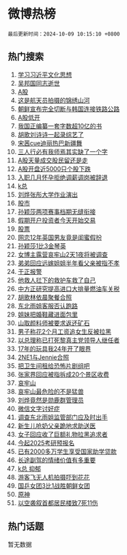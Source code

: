 # 微博热榜

`最后更新时间：2024-10-09 10:15:10 +0800`

## 热门搜索

1. [学习习近平文化思想](https://m.weibo.cn/search?containerid=100103type%3D1%26t%3D10%26q%3D%23%E5%AD%A6%E4%B9%A0%E4%B9%A0%E8%BF%91%E5%B9%B3%E6%96%87%E5%8C%96%E6%80%9D%E6%83%B3%23&stream_entry_id=51&isnewpage=1&extparam=seat%3D1%26filter_type%3Drealtimehot%26stream_entry_id%3D51%26c_type%3D51%26pos%3D0%26q%3D%2523%25E5%25AD%25A6%25E4%25B9%25A0%25E4%25B9%25A0%25E8%25BF%2591%25E5%25B9%25B3%25E6%2596%2587%25E5%258C%2596%25E6%2580%259D%25E6%2583%25B3%2523%26cate%3D10103%26dgr%3D0%26display_time%3D1728440108%26pre_seqid%3D17284401089420388694352)
1. [吴邦国同志逝世](https://m.weibo.cn/search?containerid=100103type%3D1%26t%3D10%26q%3D%23%E5%90%B4%E9%82%A6%E5%9B%BD%E5%90%8C%E5%BF%97%E9%80%9D%E4%B8%96%23&stream_entry_id=31&isnewpage=1&extparam=seat%3D1%26band_rank%3D1%26lcate%3D5001%26stream_entry_id%3D31%26realpos%3D1%26q%3D%2523%25E5%2590%25B4%25E9%2582%25A6%25E5%259B%25BD%25E5%2590%258C%25E5%25BF%2597%25E9%2580%259D%25E4%25B8%2596%2523%26pos%3D0%26filter_type%3Drealtimehot%26flag%3D0%26c_type%3D31%26cate%3D5001%26dgr%3D0%26display_time%3D1728440108%26pre_seqid%3D17284401089420388694352)
1. [A股](https://m.weibo.cn/search?containerid=100103type%3D1%26t%3D10%26q%3DA%E8%82%A1&stream_entry_id=31&isnewpage=1&extparam=seat%3D1%26band_rank%3D2%26lcate%3D5001%26stream_entry_id%3D31%26realpos%3D2%26q%3DA%25E8%2582%25A1%26pos%3D1%26filter_type%3Drealtimehot%26flag%3D2%26c_type%3D31%26cate%3D5001%26dgr%3D0%26display_time%3D1728440108%26pre_seqid%3D17284401089420388694352)
1. [这是航天员拍摄的锦绣山河](https://m.weibo.cn/search?containerid=100103type%3D1%26t%3D10%26q%3D%23%E8%BF%99%E6%98%AF%E8%88%AA%E5%A4%A9%E5%91%98%E6%8B%8D%E6%91%84%E7%9A%84%E9%94%A6%E7%BB%A3%E5%B1%B1%E6%B2%B3%23&stream_entry_id=31&isnewpage=1&extparam=seat%3D1%26band_rank%3D3%26lcate%3D5001%26stream_entry_id%3D31%26realpos%3D3%26q%3D%2523%25E8%25BF%2599%25E6%2598%25AF%25E8%2588%25AA%25E5%25A4%25A9%25E5%2591%2598%25E6%258B%258D%25E6%2591%2584%25E7%259A%2584%25E9%2594%25A6%25E7%25BB%25A3%25E5%25B1%25B1%25E6%25B2%25B3%2523%26pos%3D2%26filter_type%3Drealtimehot%26flag%3D0%26c_type%3D31%26cate%3D5001%26dgr%3D0%26display_time%3D1728440108%26pre_seqid%3D17284401089420388694352)
1. [朝鲜宣布完全切断与韩国连接铁路公路](https://m.weibo.cn/search?containerid=100103type%3D1%26t%3D10%26q%3D%23%E6%9C%9D%E9%B2%9C%E5%AE%A3%E5%B8%83%E5%AE%8C%E5%85%A8%E5%88%87%E6%96%AD%E4%B8%8E%E9%9F%A9%E5%9B%BD%E8%BF%9E%E6%8E%A5%E9%93%81%E8%B7%AF%E5%85%AC%E8%B7%AF%23&stream_entry_id=31&isnewpage=1&extparam=seat%3D1%26band_rank%3D4%26lcate%3D5001%26stream_entry_id%3D31%26realpos%3D4%26q%3D%2523%25E6%259C%259D%25E9%25B2%259C%25E5%25AE%25A3%25E5%25B8%2583%25E5%25AE%258C%25E5%2585%25A8%25E5%2588%2587%25E6%2596%25AD%25E4%25B8%258E%25E9%259F%25A9%25E5%259B%25BD%25E8%25BF%259E%25E6%258E%25A5%25E9%2593%2581%25E8%25B7%25AF%25E5%2585%25AC%25E8%25B7%25AF%2523%26pos%3D3%26filter_type%3Drealtimehot%26flag%3D1%26c_type%3D31%26cate%3D5001%26dgr%3D0%26display_time%3D1728440108%26pre_seqid%3D17284401089420388694352)
1. [A股低开](https://m.weibo.cn/search?containerid=100103type%3D1%26t%3D10%26q%3DA%E8%82%A1%E4%BD%8E%E5%BC%80&stream_entry_id=31&isnewpage=1&extparam=seat%3D1%26band_rank%3D5%26lcate%3D5001%26stream_entry_id%3D31%26realpos%3D5%26q%3DA%25E8%2582%25A1%25E4%25BD%258E%25E5%25BC%2580%26pos%3D4%26filter_type%3Drealtimehot%26flag%3D1%26c_type%3D31%26cate%3D5001%26dgr%3D0%26display_time%3D1728440108%26pre_seqid%3D17284401089420388694352)
1. [我国正编纂一套字数超10亿的书](https://m.weibo.cn/search?containerid=100103type%3D1%26t%3D10%26q%3D%23%E6%88%91%E5%9B%BD%E6%AD%A3%E7%BC%96%E7%BA%82%E4%B8%80%E5%A5%97%E5%AD%97%E6%95%B0%E8%B6%8510%E4%BA%BF%E7%9A%84%E4%B9%A6%23&stream_entry_id=31&isnewpage=1&extparam=seat%3D1%26band_rank%3D6%26lcate%3D5001%26stream_entry_id%3D31%26realpos%3D6%26q%3D%2523%25E6%2588%2591%25E5%259B%25BD%25E6%25AD%25A3%25E7%25BC%2596%25E7%25BA%2582%25E4%25B8%2580%25E5%25A5%2597%25E5%25AD%2597%25E6%2595%25B0%25E8%25B6%258510%25E4%25BA%25BF%25E7%259A%2584%25E4%25B9%25A6%2523%26pos%3D5%26filter_type%3Drealtimehot%26flag%3D1%26c_type%3D31%26cate%3D5001%26dgr%3D0%26display_time%3D1728440108%26pre_seqid%3D17284401089420388694352)
1. [胡歌刘诗诗一起录综艺了](https://m.weibo.cn/search?containerid=100103type%3D1%26t%3D10%26q%3D%23%E8%83%A1%E6%AD%8C%E5%88%98%E8%AF%97%E8%AF%97%E4%B8%80%E8%B5%B7%E5%BD%95%E7%BB%BC%E8%89%BA%E4%BA%86%23&stream_entry_id=31&isnewpage=1&extparam=seat%3D1%26band_rank%3D7%26lcate%3D5001%26stream_entry_id%3D31%26realpos%3D7%26q%3D%2523%25E8%2583%25A1%25E6%25AD%258C%25E5%2588%2598%25E8%25AF%2597%25E8%25AF%2597%25E4%25B8%2580%25E8%25B5%25B7%25E5%25BD%2595%25E7%25BB%25BC%25E8%2589%25BA%25E4%25BA%2586%2523%26pos%3D6%26filter_type%3Drealtimehot%26flag%3D1%26c_type%3D31%26cate%3D5001%26dgr%3D0%26display_time%3D1728440108%26pre_seqid%3D17284401089420388694352)
1. [宋茜cue迪丽热巴新疆舞](https://m.weibo.cn/search?containerid=100103type%3D1%26t%3D10%26q%3D%E5%AE%8B%E8%8C%9Ccue%E8%BF%AA%E4%B8%BD%E7%83%AD%E5%B7%B4%E6%96%B0%E7%96%86%E8%88%9E&stream_entry_id=31&isnewpage=1&extparam=seat%3D1%26band_rank%3D8%26lcate%3D5001%26stream_entry_id%3D31%26realpos%3D8%26q%3D%25E5%25AE%258B%25E8%258C%259Ccue%25E8%25BF%25AA%25E4%25B8%25BD%25E7%2583%25AD%25E5%25B7%25B4%25E6%2596%25B0%25E7%2596%2586%25E8%2588%259E%26pos%3D7%26filter_type%3Drealtimehot%26flag%3D1%26c_type%3D31%26cate%3D5001%26dgr%3D0%26display_time%3D1728440108%26pre_seqid%3D17284401089420388694352)
1. [三人行必有我师焉其实缺了一个字](https://m.weibo.cn/search?containerid=100103type%3D1%26t%3D10%26q%3D%23%E4%B8%89%E4%BA%BA%E8%A1%8C%E5%BF%85%E6%9C%89%E6%88%91%E5%B8%88%E7%84%89%E5%85%B6%E5%AE%9E%E7%BC%BA%E4%BA%86%E4%B8%80%E4%B8%AA%E5%AD%97%23&stream_entry_id=31&isnewpage=1&extparam=seat%3D1%26band_rank%3D9%26lcate%3D5001%26stream_entry_id%3D31%26realpos%3D9%26q%3D%2523%25E4%25B8%2589%25E4%25BA%25BA%25E8%25A1%258C%25E5%25BF%2585%25E6%259C%2589%25E6%2588%2591%25E5%25B8%2588%25E7%2584%2589%25E5%2585%25B6%25E5%25AE%259E%25E7%25BC%25BA%25E4%25BA%2586%25E4%25B8%2580%25E4%25B8%25AA%25E5%25AD%2597%2523%26pos%3D8%26filter_type%3Drealtimehot%26flag%3D1%26c_type%3D31%26cate%3D5001%26dgr%3D0%26display_time%3D1728440108%26pre_seqid%3D17284401089420388694352)
1. [A股天量成交股民留还是走](https://m.weibo.cn/search?containerid=100103type%3D1%26t%3D10%26q%3D%23A%E8%82%A1%E5%A4%A9%E9%87%8F%E6%88%90%E4%BA%A4%E8%82%A1%E6%B0%91%E7%95%99%E8%BF%98%E6%98%AF%E8%B5%B0%23&stream_entry_id=31&isnewpage=1&extparam=seat%3D1%26band_rank%3D10%26lcate%3D5001%26stream_entry_id%3D31%26realpos%3D10%26q%3D%2523A%25E8%2582%25A1%25E5%25A4%25A9%25E9%2587%258F%25E6%2588%2590%25E4%25BA%25A4%25E8%2582%25A1%25E6%25B0%2591%25E7%2595%2599%25E8%25BF%2598%25E6%2598%25AF%25E8%25B5%25B0%2523%26pos%3D9%26filter_type%3Drealtimehot%26flag%3D1%26c_type%3D31%26cate%3D5001%26dgr%3D0%26display_time%3D1728440108%26pre_seqid%3D17284401089420388694352)
1. [A股开盘近5000只个股下跌](https://m.weibo.cn/search?containerid=100103type%3D1%26t%3D10%26q%3D%23A%E8%82%A1%E5%BC%80%E7%9B%98%E8%BF%915000%E5%8F%AA%E4%B8%AA%E8%82%A1%E4%B8%8B%E8%B7%8C%23&stream_entry_id=31&isnewpage=1&extparam=seat%3D1%26band_rank%3D11%26lcate%3D5001%26stream_entry_id%3D31%26realpos%3D11%26q%3D%2523A%25E8%2582%25A1%25E5%25BC%2580%25E7%259B%2598%25E8%25BF%25915000%25E5%258F%25AA%25E4%25B8%25AA%25E8%2582%25A1%25E4%25B8%258B%25E8%25B7%258C%2523%26pos%3D10%26filter_type%3Drealtimehot%26flag%3D1%26c_type%3D31%26cate%3D5001%26dgr%3D0%26display_time%3D1728440108%26pre_seqid%3D17284401089420388694352)
1. [入职几月怀孕拒绝调薪调岗被辞退](https://m.weibo.cn/search?containerid=100103type%3D1%26t%3D10%26q%3D%23%E5%85%A5%E8%81%8C%E5%87%A0%E6%9C%88%E6%80%80%E5%AD%95%E6%8B%92%E7%BB%9D%E8%B0%83%E8%96%AA%E8%B0%83%E5%B2%97%E8%A2%AB%E8%BE%9E%E9%80%80%23&stream_entry_id=31&isnewpage=1&extparam=seat%3D1%26band_rank%3D12%26lcate%3D5001%26stream_entry_id%3D31%26realpos%3D12%26q%3D%2523%25E5%2585%25A5%25E8%2581%258C%25E5%2587%25A0%25E6%259C%2588%25E6%2580%2580%25E5%25AD%2595%25E6%258B%2592%25E7%25BB%259D%25E8%25B0%2583%25E8%2596%25AA%25E8%25B0%2583%25E5%25B2%2597%25E8%25A2%25AB%25E8%25BE%259E%25E9%2580%2580%2523%26pos%3D11%26filter_type%3Drealtimehot%26flag%3D2%26c_type%3D31%26cate%3D5001%26dgr%3D0%26display_time%3D1728440108%26pre_seqid%3D17284401089420388694352)
1. [k总](https://m.weibo.cn/search?containerid=100103type%3D1%26t%3D10%26q%3Dk%E6%80%BB&stream_entry_id=31&isnewpage=1&extparam=seat%3D1%26band_rank%3D13%26lcate%3D5001%26stream_entry_id%3D31%26realpos%3D13%26q%3Dk%25E6%2580%25BB%26pos%3D12%26filter_type%3Drealtimehot%26flag%3D2%26c_type%3D31%26cate%3D5001%26dgr%3D0%26display_time%3D1728440108%26pre_seqid%3D17284401089420388694352)
1. [刘烨张彤大学作业演出](https://m.weibo.cn/search?containerid=100103type%3D1%26t%3D10%26q%3D%E5%88%98%E7%83%A8%E5%BC%A0%E5%BD%A4%E5%A4%A7%E5%AD%A6%E4%BD%9C%E4%B8%9A%E6%BC%94%E5%87%BA&stream_entry_id=31&isnewpage=1&extparam=seat%3D1%26band_rank%3D14%26lcate%3D5001%26stream_entry_id%3D31%26realpos%3D14%26q%3D%25E5%2588%2598%25E7%2583%25A8%25E5%25BC%25A0%25E5%25BD%25A4%25E5%25A4%25A7%25E5%25AD%25A6%25E4%25BD%259C%25E4%25B8%259A%25E6%25BC%2594%25E5%2587%25BA%26pos%3D13%26filter_type%3Drealtimehot%26flag%3D1%26c_type%3D31%26cate%3D5001%26dgr%3D0%26display_time%3D1728440108%26pre_seqid%3D17284401089420388694352)
1. [股市](https://m.weibo.cn/search?containerid=100103type%3D1%26t%3D10%26q%3D%E8%82%A1%E5%B8%82&stream_entry_id=31&isnewpage=1&extparam=seat%3D1%26band_rank%3D15%26lcate%3D5001%26stream_entry_id%3D31%26realpos%3D15%26q%3D%25E8%2582%25A1%25E5%25B8%2582%26pos%3D14%26filter_type%3Drealtimehot%26flag%3D1%26c_type%3D31%26cate%3D5001%26dgr%3D0%26display_time%3D1728440108%26pre_seqid%3D17284401089420388694352)
1. [孙颖莎两项赛事档期无缝衔接](https://m.weibo.cn/search?containerid=100103type%3D1%26t%3D10%26q%3D%23%E5%AD%99%E9%A2%96%E8%8E%8E%E4%B8%A4%E9%A1%B9%E8%B5%9B%E4%BA%8B%E6%A1%A3%E6%9C%9F%E6%97%A0%E7%BC%9D%E8%A1%94%E6%8E%A5%23&stream_entry_id=31&isnewpage=1&extparam=seat%3D1%26band_rank%3D16%26lcate%3D5001%26stream_entry_id%3D31%26realpos%3D16%26q%3D%2523%25E5%25AD%2599%25E9%25A2%2596%25E8%258E%258E%25E4%25B8%25A4%25E9%25A1%25B9%25E8%25B5%259B%25E4%25BA%258B%25E6%25A1%25A3%25E6%259C%259F%25E6%2597%25A0%25E7%25BC%259D%25E8%25A1%2594%25E6%258E%25A5%2523%26pos%3D15%26filter_type%3Drealtimehot%26flag%3D0%26c_type%3D31%26cate%3D5001%26dgr%3D0%26display_time%3D1728440108%26pre_seqid%3D17284401089420388694352)
1. [假期开户投资者今天开始交易](https://m.weibo.cn/search?containerid=100103type%3D1%26t%3D10%26q%3D%23%E5%81%87%E6%9C%9F%E5%BC%80%E6%88%B7%E6%8A%95%E8%B5%84%E8%80%85%E4%BB%8A%E5%A4%A9%E5%BC%80%E5%A7%8B%E4%BA%A4%E6%98%93%23&stream_entry_id=31&isnewpage=1&extparam=seat%3D1%26band_rank%3D17%26lcate%3D5001%26stream_entry_id%3D31%26realpos%3D17%26q%3D%2523%25E5%2581%2587%25E6%259C%259F%25E5%25BC%2580%25E6%2588%25B7%25E6%258A%2595%25E8%25B5%2584%25E8%2580%2585%25E4%25BB%258A%25E5%25A4%25A9%25E5%25BC%2580%25E5%25A7%258B%25E4%25BA%25A4%25E6%2598%2593%2523%26pos%3D16%26filter_type%3Drealtimehot%26flag%3D0%26c_type%3D31%26cate%3D5001%26dgr%3D0%26display_time%3D1728440108%26pre_seqid%3D17284401089420388694352)
1. [股票](https://m.weibo.cn/search?containerid=100103type%3D1%26t%3D10%26q%3D%E8%82%A1%E7%A5%A8&stream_entry_id=31&isnewpage=1&extparam=seat%3D1%26band_rank%3D18%26lcate%3D5001%26stream_entry_id%3D31%26realpos%3D18%26q%3D%25E8%2582%25A1%25E7%25A5%25A8%26pos%3D17%26filter_type%3Drealtimehot%26flag%3D1%26c_type%3D31%26cate%3D5001%26dgr%3D0%26display_time%3D1728440108%26pre_seqid%3D17284401089420388694352)
1. [网恋12年英国男友竟是闺蜜假扮](https://m.weibo.cn/search?containerid=100103type%3D1%26t%3D10%26q%3D%23%E7%BD%91%E6%81%8B12%E5%B9%B4%E8%8B%B1%E5%9B%BD%E7%94%B7%E5%8F%8B%E7%AB%9F%E6%98%AF%E9%97%BA%E8%9C%9C%E5%81%87%E6%89%AE%23&stream_entry_id=31&isnewpage=1&extparam=seat%3D1%26band_rank%3D19%26lcate%3D5001%26stream_entry_id%3D31%26realpos%3D19%26q%3D%2523%25E7%25BD%2591%25E6%2581%258B12%25E5%25B9%25B4%25E8%258B%25B1%25E5%259B%25BD%25E7%2594%25B7%25E5%258F%258B%25E7%25AB%259F%25E6%2598%25AF%25E9%2597%25BA%25E8%259C%259C%25E5%2581%2587%25E6%2589%25AE%2523%26pos%3D18%26filter_type%3Drealtimehot%26flag%3D0%26c_type%3D31%26cate%3D5001%26dgr%3D0%26display_time%3D1728440108%26pre_seqid%3D17284401089420388694352)
1. [孙颖莎1比3金琴英](https://m.weibo.cn/search?containerid=100103type%3D1%26t%3D10%26q%3D%23%E5%AD%99%E9%A2%96%E8%8E%8E1%E6%AF%943%E9%87%91%E7%90%B4%E8%8B%B1%23&stream_entry_id=31&isnewpage=1&extparam=seat%3D1%26band_rank%3D20%26lcate%3D5001%26stream_entry_id%3D31%26realpos%3D20%26q%3D%2523%25E5%25AD%2599%25E9%25A2%2596%25E8%258E%258E1%25E6%25AF%25943%25E9%2587%2591%25E7%2590%25B4%25E8%258B%25B1%2523%26pos%3D19%26filter_type%3Drealtimehot%26flag%3D0%26c_type%3D31%26cate%3D5001%26dgr%3D0%26display_time%3D1728440108%26pre_seqid%3D17284401089420388694352)
1. [女博主露营哀牢山2天1夜将被调查](https://m.weibo.cn/search?containerid=100103type%3D1%26t%3D10%26q%3D%23%E5%A5%B3%E5%8D%9A%E4%B8%BB%E9%9C%B2%E8%90%A5%E5%93%80%E7%89%A2%E5%B1%B12%E5%A4%A91%E5%A4%9C%E5%B0%86%E8%A2%AB%E8%B0%83%E6%9F%A5%23&stream_entry_id=31&isnewpage=1&extparam=seat%3D1%26band_rank%3D21%26lcate%3D5001%26stream_entry_id%3D31%26realpos%3D21%26q%3D%2523%25E5%25A5%25B3%25E5%258D%259A%25E4%25B8%25BB%25E9%259C%25B2%25E8%2590%25A5%25E5%2593%2580%25E7%2589%25A2%25E5%25B1%25B12%25E5%25A4%25A91%25E5%25A4%259C%25E5%25B0%2586%25E8%25A2%25AB%25E8%25B0%2583%25E6%259F%25A5%2523%26pos%3D20%26filter_type%3Drealtimehot%26flag%3D2%26c_type%3D31%26cate%3D5001%26dgr%3D0%26display_time%3D1728440108%26pre_seqid%3D17284401089420388694352)
1. [弟弟回应远嫁姐姐半年看父亲被指不孝](https://m.weibo.cn/search?containerid=100103type%3D1%26t%3D10%26q%3D%23%E5%BC%9F%E5%BC%9F%E5%9B%9E%E5%BA%94%E8%BF%9C%E5%AB%81%E5%A7%90%E5%A7%90%E5%8D%8A%E5%B9%B4%E7%9C%8B%E7%88%B6%E4%BA%B2%E8%A2%AB%E6%8C%87%E4%B8%8D%E5%AD%9D%23&stream_entry_id=31&isnewpage=1&extparam=seat%3D1%26band_rank%3D22%26lcate%3D5001%26stream_entry_id%3D31%26realpos%3D22%26q%3D%2523%25E5%25BC%259F%25E5%25BC%259F%25E5%259B%259E%25E5%25BA%2594%25E8%25BF%259C%25E5%25AB%2581%25E5%25A7%2590%25E5%25A7%2590%25E5%258D%258A%25E5%25B9%25B4%25E7%259C%258B%25E7%2588%25B6%25E4%25BA%25B2%25E8%25A2%25AB%25E6%258C%2587%25E4%25B8%258D%25E5%25AD%259D%2523%26pos%3D21%26filter_type%3Drealtimehot%26flag%3D1%26c_type%3D31%26cate%3D5001%26dgr%3D0%26display_time%3D1728440108%26pre_seqid%3D17284401089420388694352)
1. [于正报警](https://m.weibo.cn/search?containerid=100103type%3D1%26t%3D10%26q%3D%23%E4%BA%8E%E6%AD%A3%E6%8A%A5%E8%AD%A6%23&stream_entry_id=31&isnewpage=1&extparam=seat%3D1%26band_rank%3D23%26lcate%3D5001%26stream_entry_id%3D31%26realpos%3D23%26q%3D%2523%25E4%25BA%258E%25E6%25AD%25A3%25E6%258A%25A5%25E8%25AD%25A6%2523%26pos%3D22%26filter_type%3Drealtimehot%26flag%3D2%26c_type%3D31%26cate%3D5001%26dgr%3D0%26display_time%3D1728440108%26pre_seqid%3D17284401089420388694352)
1. [他救人拦下的救护车救了自己](https://m.weibo.cn/search?containerid=100103type%3D1%26t%3D10%26q%3D%23%E4%BB%96%E6%95%91%E4%BA%BA%E6%8B%A6%E4%B8%8B%E7%9A%84%E6%95%91%E6%8A%A4%E8%BD%A6%E6%95%91%E4%BA%86%E8%87%AA%E5%B7%B1%23&stream_entry_id=31&isnewpage=1&extparam=seat%3D1%26band_rank%3D24%26lcate%3D5001%26stream_entry_id%3D31%26realpos%3D24%26q%3D%2523%25E4%25BB%2596%25E6%2595%2591%25E4%25BA%25BA%25E6%258B%25A6%25E4%25B8%258B%25E7%259A%2584%25E6%2595%2591%25E6%258A%25A4%25E8%25BD%25A6%25E6%2595%2591%25E4%25BA%2586%25E8%2587%25AA%25E5%25B7%25B1%2523%26pos%3D23%26filter_type%3Drealtimehot%26flag%3D1%26c_type%3D31%26cate%3D5001%26dgr%3D0%26display_time%3D1728440108%26pre_seqid%3D17284401089420388694352)
1. [中方正研究提高进口大排量燃油车关税](https://m.weibo.cn/search?containerid=100103type%3D1%26t%3D10%26q%3D%23%E4%B8%AD%E6%96%B9%E6%AD%A3%E7%A0%94%E7%A9%B6%E6%8F%90%E9%AB%98%E8%BF%9B%E5%8F%A3%E5%A4%A7%E6%8E%92%E9%87%8F%E7%87%83%E6%B2%B9%E8%BD%A6%E5%85%B3%E7%A8%8E%23&stream_entry_id=31&isnewpage=1&extparam=seat%3D1%26band_rank%3D25%26lcate%3D5001%26stream_entry_id%3D31%26realpos%3D25%26q%3D%2523%25E4%25B8%25AD%25E6%2596%25B9%25E6%25AD%25A3%25E7%25A0%2594%25E7%25A9%25B6%25E6%258F%2590%25E9%25AB%2598%25E8%25BF%259B%25E5%258F%25A3%25E5%25A4%25A7%25E6%258E%2592%25E9%2587%258F%25E7%2587%2583%25E6%25B2%25B9%25E8%25BD%25A6%25E5%2585%25B3%25E7%25A8%258E%2523%26pos%3D24%26filter_type%3Drealtimehot%26flag%3D0%26c_type%3D31%26cate%3D5001%26dgr%3D0%26display_time%3D1728440108%26pre_seqid%3D17284401089420388694352)
1. [胡歌林依晨聚餐合照](https://m.weibo.cn/search?containerid=100103type%3D1%26t%3D10%26q%3D%23%E8%83%A1%E6%AD%8C%E6%9E%97%E4%BE%9D%E6%99%A8%E8%81%9A%E9%A4%90%E5%90%88%E7%85%A7%23&stream_entry_id=31&isnewpage=1&extparam=seat%3D1%26band_rank%3D26%26lcate%3D5001%26stream_entry_id%3D31%26realpos%3D26%26q%3D%2523%25E8%2583%25A1%25E6%25AD%258C%25E6%259E%2597%25E4%25BE%259D%25E6%2599%25A8%25E8%2581%259A%25E9%25A4%2590%25E5%2590%2588%25E7%2585%25A7%2523%26pos%3D25%26filter_type%3Drealtimehot%26flag%3D0%26c_type%3D31%26cate%3D5001%26dgr%3D0%26display_time%3D1728440108%26pre_seqid%3D17284401089420388694352)
1. [东北雨姐客服否认跑路](https://m.weibo.cn/search?containerid=100103type%3D1%26t%3D10%26q%3D%23%E4%B8%9C%E5%8C%97%E9%9B%A8%E5%A7%90%E5%AE%A2%E6%9C%8D%E5%90%A6%E8%AE%A4%E8%B7%91%E8%B7%AF%23&stream_entry_id=31&isnewpage=1&extparam=seat%3D1%26band_rank%3D27%26lcate%3D5001%26stream_entry_id%3D31%26realpos%3D27%26q%3D%2523%25E4%25B8%259C%25E5%258C%2597%25E9%259B%25A8%25E5%25A7%2590%25E5%25AE%25A2%25E6%259C%258D%25E5%2590%25A6%25E8%25AE%25A4%25E8%25B7%2591%25E8%25B7%25AF%2523%26pos%3D26%26filter_type%3Drealtimehot%26flag%3D1%26c_type%3D31%26cate%3D5001%26dgr%3D0%26display_time%3D1728440108%26pre_seqid%3D17284401089420388694352)
1. [姐妹把婚鞋藏进面包里](https://m.weibo.cn/search?containerid=100103type%3D1%26t%3D10%26q%3D%23%E5%A7%90%E5%A6%B9%E6%8A%8A%E5%A9%9A%E9%9E%8B%E8%97%8F%E8%BF%9B%E9%9D%A2%E5%8C%85%E9%87%8C%23&stream_entry_id=31&isnewpage=1&extparam=seat%3D1%26band_rank%3D28%26lcate%3D5001%26stream_entry_id%3D31%26realpos%3D28%26q%3D%2523%25E5%25A7%2590%25E5%25A6%25B9%25E6%258A%258A%25E5%25A9%259A%25E9%259E%258B%25E8%2597%258F%25E8%25BF%259B%25E9%259D%25A2%25E5%258C%2585%25E9%2587%258C%2523%26pos%3D27%26filter_type%3Drealtimehot%26flag%3D0%26c_type%3D31%26cate%3D5001%26dgr%3D0%26display_time%3D1728440108%26pre_seqid%3D17284401089420388694352)
1. [山取颜料师被要求返还矿石](https://m.weibo.cn/search?containerid=100103type%3D1%26t%3D10%26q%3D%23%E5%B1%B1%E5%8F%96%E9%A2%9C%E6%96%99%E5%B8%88%E8%A2%AB%E8%A6%81%E6%B1%82%E8%BF%94%E8%BF%98%E7%9F%BF%E7%9F%B3%23&stream_entry_id=31&isnewpage=1&extparam=seat%3D1%26band_rank%3D29%26lcate%3D5001%26stream_entry_id%3D31%26realpos%3D29%26q%3D%2523%25E5%25B1%25B1%25E5%258F%2596%25E9%25A2%259C%25E6%2596%2599%25E5%25B8%2588%25E8%25A2%25AB%25E8%25A6%2581%25E6%25B1%2582%25E8%25BF%2594%25E8%25BF%2598%25E7%259F%25BF%25E7%259F%25B3%2523%26pos%3D28%26filter_type%3Drealtimehot%26flag%3D0%26c_type%3D31%26cate%3D5001%26dgr%3D0%26display_time%3D1728440108%26pre_seqid%3D17284401089420388694352)
1. [男子称花2个月工资追女生反被拉黑](https://m.weibo.cn/search?containerid=100103type%3D1%26t%3D10%26q%3D%23%E7%94%B7%E5%AD%90%E7%A7%B0%E8%8A%B12%E4%B8%AA%E6%9C%88%E5%B7%A5%E8%B5%84%E8%BF%BD%E5%A5%B3%E7%94%9F%E5%8F%8D%E8%A2%AB%E6%8B%89%E9%BB%91%23&stream_entry_id=31&isnewpage=1&extparam=seat%3D1%26band_rank%3D30%26lcate%3D5001%26stream_entry_id%3D31%26realpos%3D30%26q%3D%2523%25E7%2594%25B7%25E5%25AD%2590%25E7%25A7%25B0%25E8%258A%25B12%25E4%25B8%25AA%25E6%259C%2588%25E5%25B7%25A5%25E8%25B5%2584%25E8%25BF%25BD%25E5%25A5%25B3%25E7%2594%259F%25E5%258F%258D%25E8%25A2%25AB%25E6%258B%2589%25E9%25BB%2591%2523%26pos%3D29%26filter_type%3Drealtimehot%26flag%3D0%26c_type%3D31%26cate%3D5001%26dgr%3D0%26display_time%3D1728440108%26pre_seqid%3D17284401089420388694352)
1. [以总理称已打死黎真主党领导人继任者](https://m.weibo.cn/search?containerid=100103type%3D1%26t%3D10%26q%3D%23%E4%BB%A5%E6%80%BB%E7%90%86%E7%A7%B0%E5%B7%B2%E6%89%93%E6%AD%BB%E9%BB%8E%E7%9C%9F%E4%B8%BB%E5%85%9A%E9%A2%86%E5%AF%BC%E4%BA%BA%E7%BB%A7%E4%BB%BB%E8%80%85%23&stream_entry_id=31&isnewpage=1&extparam=seat%3D1%26band_rank%3D31%26lcate%3D5001%26stream_entry_id%3D31%26realpos%3D31%26q%3D%2523%25E4%25BB%25A5%25E6%2580%25BB%25E7%2590%2586%25E7%25A7%25B0%25E5%25B7%25B2%25E6%2589%2593%25E6%25AD%25BB%25E9%25BB%258E%25E7%259C%259F%25E4%25B8%25BB%25E5%2585%259A%25E9%25A2%2586%25E5%25AF%25BC%25E4%25BA%25BA%25E7%25BB%25A7%25E4%25BB%25BB%25E8%2580%2585%2523%26pos%3D30%26filter_type%3Drealtimehot%26flag%3D1%26c_type%3D31%26cate%3D5001%26dgr%3D0%26display_time%3D1728440108%26pre_seqid%3D17284401089420388694352)
1. [17年的玩具我24年开了眼界](https://m.weibo.cn/search?containerid=100103type%3D1%26t%3D10%26q%3D17%E5%B9%B4%E7%9A%84%E7%8E%A9%E5%85%B7%E6%88%9124%E5%B9%B4%E5%BC%80%E4%BA%86%E7%9C%BC%E7%95%8C&stream_entry_id=31&isnewpage=1&extparam=seat%3D1%26band_rank%3D32%26lcate%3D5001%26stream_entry_id%3D31%26realpos%3D32%26q%3D17%25E5%25B9%25B4%25E7%259A%2584%25E7%258E%25A9%25E5%2585%25B7%25E6%2588%259124%25E5%25B9%25B4%25E5%25BC%2580%25E4%25BA%2586%25E7%259C%25BC%25E7%2595%258C%26pos%3D31%26filter_type%3Drealtimehot%26flag%3D1%26c_type%3D31%26cate%3D5001%26dgr%3D0%26display_time%3D1728440108%26pre_seqid%3D17284401089420388694352)
1. [2NE1与Jennie合照](https://m.weibo.cn/search?containerid=100103type%3D1%26t%3D10%26q%3D%232NE1%E4%B8%8EJennie%E5%90%88%E7%85%A7%23&stream_entry_id=31&isnewpage=1&extparam=seat%3D1%26band_rank%3D33%26lcate%3D5001%26stream_entry_id%3D31%26realpos%3D33%26q%3D%25232NE1%25E4%25B8%258EJennie%25E5%2590%2588%25E7%2585%25A7%2523%26pos%3D32%26filter_type%3Drealtimehot%26flag%3D1%26c_type%3D31%26cate%3D5001%26dgr%3D0%26display_time%3D1728440108%26pre_seqid%3D17284401089420388694352)
1. [把卫生间租给恐怖片剧组吧](https://m.weibo.cn/search?containerid=100103type%3D1%26t%3D10%26q%3D%E6%8A%8A%E5%8D%AB%E7%94%9F%E9%97%B4%E7%A7%9F%E7%BB%99%E6%81%90%E6%80%96%E7%89%87%E5%89%A7%E7%BB%84%E5%90%A7&stream_entry_id=31&isnewpage=1&extparam=seat%3D1%26band_rank%3D34%26lcate%3D5001%26stream_entry_id%3D31%26realpos%3D34%26q%3D%25E6%258A%258A%25E5%258D%25AB%25E7%2594%259F%25E9%2597%25B4%25E7%25A7%259F%25E7%25BB%2599%25E6%2581%2590%25E6%2580%2596%25E7%2589%2587%25E5%2589%25A7%25E7%25BB%2584%25E5%2590%25A7%26pos%3D33%26filter_type%3Drealtimehot%26flag%3D0%26c_type%3D31%26cate%3D5001%26dgr%3D0%26display_time%3D1728440108%26pre_seqid%3D17284401089420388694352)
1. [张家界回应被指拆成20个景区收费](https://m.weibo.cn/search?containerid=100103type%3D1%26t%3D10%26q%3D%23%E5%BC%A0%E5%AE%B6%E7%95%8C%E5%9B%9E%E5%BA%94%E8%A2%AB%E6%8C%87%E6%8B%86%E6%88%9020%E4%B8%AA%E6%99%AF%E5%8C%BA%E6%94%B6%E8%B4%B9%23&stream_entry_id=31&isnewpage=1&extparam=seat%3D1%26band_rank%3D35%26lcate%3D5001%26stream_entry_id%3D31%26realpos%3D35%26q%3D%2523%25E5%25BC%25A0%25E5%25AE%25B6%25E7%2595%258C%25E5%259B%259E%25E5%25BA%2594%25E8%25A2%25AB%25E6%258C%2587%25E6%258B%2586%25E6%2588%259020%25E4%25B8%25AA%25E6%2599%25AF%25E5%258C%25BA%25E6%2594%25B6%25E8%25B4%25B9%2523%26pos%3D34%26filter_type%3Drealtimehot%26flag%3D0%26c_type%3D31%26cate%3D5001%26dgr%3D0%26display_time%3D1728440108%26pre_seqid%3D17284401089420388694352)
1. [哀牢山](https://m.weibo.cn/search?containerid=100103type%3D1%26t%3D10%26q%3D%E5%93%80%E7%89%A2%E5%B1%B1&stream_entry_id=31&isnewpage=1&extparam=seat%3D1%26band_rank%3D36%26lcate%3D5001%26stream_entry_id%3D31%26realpos%3D36%26q%3D%25E5%2593%2580%25E7%2589%25A2%25E5%25B1%25B1%26pos%3D35%26filter_type%3Drealtimehot%26flag%3D1%26c_type%3D31%26cate%3D5001%26dgr%3D0%26display_time%3D1728440108%26pre_seqid%3D17284401089420388694352)
1. [哀牢山最危险的不是猛兽](https://m.weibo.cn/search?containerid=100103type%3D1%26t%3D10%26q%3D%23%E5%93%80%E7%89%A2%E5%B1%B1%E6%9C%80%E5%8D%B1%E9%99%A9%E7%9A%84%E4%B8%8D%E6%98%AF%E7%8C%9B%E5%85%BD%23&stream_entry_id=31&isnewpage=1&extparam=seat%3D1%26band_rank%3D37%26lcate%3D5001%26stream_entry_id%3D31%26realpos%3D37%26q%3D%2523%25E5%2593%2580%25E7%2589%25A2%25E5%25B1%25B1%25E6%259C%2580%25E5%258D%25B1%25E9%2599%25A9%25E7%259A%2584%25E4%25B8%258D%25E6%2598%25AF%25E7%258C%259B%25E5%2585%25BD%2523%26pos%3D36%26filter_type%3Drealtimehot%26flag%3D0%26c_type%3D31%26cate%3D5001%26dgr%3D0%26display_time%3D1728440108%26pre_seqid%3D17284401089420388694352)
1. [刘烨竟然是勋鹿群管理员](https://m.weibo.cn/search?containerid=100103type%3D1%26t%3D10%26q%3D%E5%88%98%E7%83%A8%E7%AB%9F%E7%84%B6%E6%98%AF%E5%8B%8B%E9%B9%BF%E7%BE%A4%E7%AE%A1%E7%90%86%E5%91%98&stream_entry_id=31&isnewpage=1&extparam=seat%3D1%26band_rank%3D38%26lcate%3D5001%26stream_entry_id%3D31%26realpos%3D38%26q%3D%25E5%2588%2598%25E7%2583%25A8%25E7%25AB%259F%25E7%2584%25B6%25E6%2598%25AF%25E5%258B%258B%25E9%25B9%25BF%25E7%25BE%25A4%25E7%25AE%25A1%25E7%2590%2586%25E5%2591%2598%26pos%3D37%26filter_type%3Drealtimehot%26flag%3D0%26c_type%3D31%26cate%3D5001%26dgr%3D0%26display_time%3D1728440108%26pre_seqid%3D17284401089420388694352)
1. [微信文字讨好症](https://m.weibo.cn/search?containerid=100103type%3D1%26t%3D10%26q%3D%E5%BE%AE%E4%BF%A1%E6%96%87%E5%AD%97%E8%AE%A8%E5%A5%BD%E7%97%87&stream_entry_id=31&isnewpage=1&extparam=seat%3D1%26band_rank%3D39%26lcate%3D5001%26stream_entry_id%3D31%26realpos%3D39%26q%3D%25E5%25BE%25AE%25E4%25BF%25A1%25E6%2596%2587%25E5%25AD%2597%25E8%25AE%25A8%25E5%25A5%25BD%25E7%2597%2587%26pos%3D38%26filter_type%3Drealtimehot%26flag%3D0%26c_type%3D31%26cate%3D5001%26dgr%3D0%26display_time%3D1728440108%26pre_seqid%3D17284401089420388694352)
1. [调查东北雨姐监管部门应及时出手](https://m.weibo.cn/search?containerid=100103type%3D1%26t%3D10%26q%3D%23%E8%B0%83%E6%9F%A5%E4%B8%9C%E5%8C%97%E9%9B%A8%E5%A7%90%E7%9B%91%E7%AE%A1%E9%83%A8%E9%97%A8%E5%BA%94%E5%8F%8A%E6%97%B6%E5%87%BA%E6%89%8B%23&stream_entry_id=31&isnewpage=1&extparam=seat%3D1%26band_rank%3D40%26lcate%3D5001%26stream_entry_id%3D31%26realpos%3D40%26q%3D%2523%25E8%25B0%2583%25E6%259F%25A5%25E4%25B8%259C%25E5%258C%2597%25E9%259B%25A8%25E5%25A7%2590%25E7%259B%2591%25E7%25AE%25A1%25E9%2583%25A8%25E9%2597%25A8%25E5%25BA%2594%25E5%258F%258A%25E6%2597%25B6%25E5%2587%25BA%25E6%2589%258B%2523%26pos%3D39%26filter_type%3Drealtimehot%26flag%3D0%26c_type%3D31%26cate%3D5001%26dgr%3D0%26display_time%3D1728440108%26pre_seqid%3D17284401089420388694352)
1. [新生儿呛奶父亲跪地求助送医](https://m.weibo.cn/search?containerid=100103type%3D1%26t%3D10%26q%3D%23%E6%96%B0%E7%94%9F%E5%84%BF%E5%91%9B%E5%A5%B6%E7%88%B6%E4%BA%B2%E8%B7%AA%E5%9C%B0%E6%B1%82%E5%8A%A9%E9%80%81%E5%8C%BB%23&stream_entry_id=31&isnewpage=1&extparam=seat%3D1%26band_rank%3D41%26lcate%3D5001%26stream_entry_id%3D31%26realpos%3D41%26q%3D%2523%25E6%2596%25B0%25E7%2594%259F%25E5%2584%25BF%25E5%2591%259B%25E5%25A5%25B6%25E7%2588%25B6%25E4%25BA%25B2%25E8%25B7%25AA%25E5%259C%25B0%25E6%25B1%2582%25E5%258A%25A9%25E9%2580%2581%25E5%258C%25BB%2523%26pos%3D40%26filter_type%3Drealtimehot%26flag%3D0%26c_type%3D31%26cate%3D5001%26dgr%3D0%26display_time%3D1728440108%26pre_seqid%3D17284401089420388694352)
1. [女子回应收了巨额礼物拉黑追求者](https://m.weibo.cn/search?containerid=100103type%3D1%26t%3D10%26q%3D%23%E5%A5%B3%E5%AD%90%E5%9B%9E%E5%BA%94%E6%94%B6%E4%BA%86%E5%B7%A8%E9%A2%9D%E7%A4%BC%E7%89%A9%E6%8B%89%E9%BB%91%E8%BF%BD%E6%B1%82%E8%80%85%23&stream_entry_id=31&isnewpage=1&extparam=seat%3D1%26band_rank%3D42%26lcate%3D5001%26stream_entry_id%3D31%26realpos%3D42%26q%3D%2523%25E5%25A5%25B3%25E5%25AD%2590%25E5%259B%259E%25E5%25BA%2594%25E6%2594%25B6%25E4%25BA%2586%25E5%25B7%25A8%25E9%25A2%259D%25E7%25A4%25BC%25E7%2589%25A9%25E6%258B%2589%25E9%25BB%2591%25E8%25BF%25BD%25E6%25B1%2582%25E8%2580%2585%2523%26pos%3D41%26filter_type%3Drealtimehot%26flag%3D1%26c_type%3D31%26cate%3D5001%26dgr%3D0%26display_time%3D1728440108%26pre_seqid%3D17284401089420388694352)
1. [今起2025考研预报名](https://m.weibo.cn/search?containerid=100103type%3D1%26t%3D10%26q%3D%23%E4%BB%8A%E8%B5%B72025%E8%80%83%E7%A0%94%E9%A2%84%E6%8A%A5%E5%90%8D%23&stream_entry_id=31&isnewpage=1&extparam=seat%3D1%26band_rank%3D43%26lcate%3D5001%26stream_entry_id%3D31%26realpos%3D43%26q%3D%2523%25E4%25BB%258A%25E8%25B5%25B72025%25E8%2580%2583%25E7%25A0%2594%25E9%25A2%2584%25E6%258A%25A5%25E5%2590%258D%2523%26pos%3D42%26filter_type%3Drealtimehot%26flag%3D1%26c_type%3D31%26cate%3D5001%26dgr%3D0%26display_time%3D1728440108%26pre_seqid%3D17284401089420388694352)
1. [已有2000多万学生享受国家助学贷款](https://m.weibo.cn/search?containerid=100103type%3D1%26t%3D10%26q%3D%23%E5%B7%B2%E6%9C%892000%E5%A4%9A%E4%B8%87%E5%AD%A6%E7%94%9F%E4%BA%AB%E5%8F%97%E5%9B%BD%E5%AE%B6%E5%8A%A9%E5%AD%A6%E8%B4%B7%E6%AC%BE%23&stream_entry_id=31&isnewpage=1&extparam=seat%3D1%26band_rank%3D44%26lcate%3D5001%26stream_entry_id%3D31%26realpos%3D44%26q%3D%2523%25E5%25B7%25B2%25E6%259C%25892000%25E5%25A4%259A%25E4%25B8%2587%25E5%25AD%25A6%25E7%2594%259F%25E4%25BA%25AB%25E5%258F%2597%25E5%259B%25BD%25E5%25AE%25B6%25E5%258A%25A9%25E5%25AD%25A6%25E8%25B4%25B7%25E6%25AC%25BE%2523%26pos%3D43%26filter_type%3Drealtimehot%26flag%3D0%26c_type%3D31%26cate%3D5001%26dgr%3D0%26display_time%3D1728440108%26pre_seqid%3D17284401089420388694352)
1. [长途副驾的情绪价值有多重要](https://m.weibo.cn/search?containerid=100103type%3D1%26t%3D10%26q%3D%E9%95%BF%E9%80%94%E5%89%AF%E9%A9%BE%E7%9A%84%E6%83%85%E7%BB%AA%E4%BB%B7%E5%80%BC%E6%9C%89%E5%A4%9A%E9%87%8D%E8%A6%81&stream_entry_id=31&isnewpage=1&extparam=seat%3D1%26band_rank%3D45%26lcate%3D5001%26stream_entry_id%3D31%26realpos%3D45%26q%3D%25E9%2595%25BF%25E9%2580%2594%25E5%2589%25AF%25E9%25A9%25BE%25E7%259A%2584%25E6%2583%2585%25E7%25BB%25AA%25E4%25BB%25B7%25E5%2580%25BC%25E6%259C%2589%25E5%25A4%259A%25E9%2587%258D%25E8%25A6%2581%26pos%3D44%26filter_type%3Drealtimehot%26flag%3D1%26c_type%3D31%26cate%3D5001%26dgr%3D0%26display_time%3D1728440108%26pre_seqid%3D17284401089420388694352)
1. [k总 抑郁](https://m.weibo.cn/search?containerid=100103type%3D1%26t%3D10%26q%3Dk%E6%80%BB+%E6%8A%91%E9%83%81&stream_entry_id=31&isnewpage=1&extparam=seat%3D1%26band_rank%3D46%26lcate%3D5001%26stream_entry_id%3D31%26realpos%3D46%26q%3Dk%25E6%2580%25BB%2520%25E6%258A%2591%25E9%2583%2581%26pos%3D45%26filter_type%3Drealtimehot%26flag%3D0%26c_type%3D31%26cate%3D5001%26dgr%3D0%26display_time%3D1728440108%26pre_seqid%3D17284401089420388694352)
1. [游客飞无人机拍摄吓到花花](https://m.weibo.cn/search?containerid=100103type%3D1%26t%3D10%26q%3D%23%E6%B8%B8%E5%AE%A2%E9%A3%9E%E6%97%A0%E4%BA%BA%E6%9C%BA%E6%8B%8D%E6%91%84%E5%90%93%E5%88%B0%E8%8A%B1%E8%8A%B1%23&stream_entry_id=31&isnewpage=1&extparam=seat%3D1%26band_rank%3D47%26lcate%3D5001%26stream_entry_id%3D31%26realpos%3D47%26q%3D%2523%25E6%25B8%25B8%25E5%25AE%25A2%25E9%25A3%259E%25E6%2597%25A0%25E4%25BA%25BA%25E6%259C%25BA%25E6%258B%258D%25E6%2591%2584%25E5%2590%2593%25E5%2588%25B0%25E8%258A%25B1%25E8%258A%25B1%2523%26pos%3D46%26filter_type%3Drealtimehot%26flag%3D1%26c_type%3D31%26cate%3D5001%26dgr%3D0%26display_time%3D1728440108%26pre_seqid%3D17284401089420388694352)
1. [国乒女团3比1战胜朝鲜女团](https://m.weibo.cn/search?containerid=100103type%3D1%26t%3D10%26q%3D%23%E5%9B%BD%E4%B9%92%E5%A5%B3%E5%9B%A23%E6%AF%941%E6%88%98%E8%83%9C%E6%9C%9D%E9%B2%9C%E5%A5%B3%E5%9B%A2%23&stream_entry_id=31&isnewpage=1&extparam=seat%3D1%26band_rank%3D48%26lcate%3D5001%26stream_entry_id%3D31%26realpos%3D48%26q%3D%2523%25E5%259B%25BD%25E4%25B9%2592%25E5%25A5%25B3%25E5%259B%25A23%25E6%25AF%25941%25E6%2588%2598%25E8%2583%259C%25E6%259C%259D%25E9%25B2%259C%25E5%25A5%25B3%25E5%259B%25A2%2523%26pos%3D47%26filter_type%3Drealtimehot%26flag%3D0%26c_type%3D31%26cate%3D5001%26dgr%3D0%26display_time%3D1728440108%26pre_seqid%3D17284401089420388694352)
1. [原神](https://m.weibo.cn/search?containerid=100103type%3D1%26t%3D10%26q%3D%E5%8E%9F%E7%A5%9E&stream_entry_id=31&isnewpage=1&extparam=seat%3D1%26band_rank%3D49%26lcate%3D5001%26stream_entry_id%3D31%26realpos%3D49%26q%3D%25E5%258E%259F%25E7%25A5%259E%26pos%3D48%26filter_type%3Drealtimehot%26flag%3D1%26c_type%3D31%26cate%3D5001%26dgr%3D0%26display_time%3D1728440108%26pre_seqid%3D17284401089420388694352)
1. [以空袭叙首都居民楼致7死11伤](https://m.weibo.cn/search?containerid=100103type%3D1%26t%3D10%26q%3D%23%E4%BB%A5%E7%A9%BA%E8%A2%AD%E5%8F%99%E9%A6%96%E9%83%BD%E5%B1%85%E6%B0%91%E6%A5%BC%E8%87%B47%E6%AD%BB11%E4%BC%A4%23&stream_entry_id=31&isnewpage=1&extparam=seat%3D1%26band_rank%3D50%26lcate%3D5001%26stream_entry_id%3D31%26realpos%3D50%26q%3D%2523%25E4%25BB%25A5%25E7%25A9%25BA%25E8%25A2%25AD%25E5%258F%2599%25E9%25A6%2596%25E9%2583%25BD%25E5%25B1%2585%25E6%25B0%2591%25E6%25A5%25BC%25E8%2587%25B47%25E6%25AD%25BB11%25E4%25BC%25A4%2523%26pos%3D49%26filter_type%3Drealtimehot%26flag%3D0%26c_type%3D31%26cate%3D5001%26dgr%3D0%26display_time%3D1728440108%26pre_seqid%3D17284401089420388694352)

## 热门话题

暂无数据
